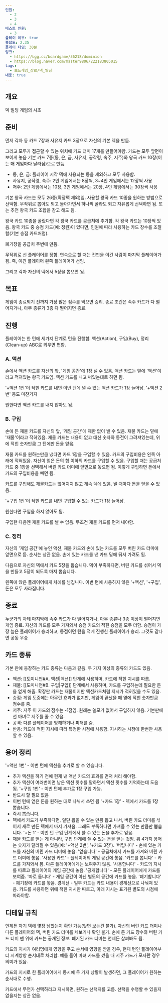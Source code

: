 ```yaml
---
인원:
  - 2
  - 3
  - 4
베스트 인원:
  - 3
플레이 여부: true
복잡도: 2.35
플레이 타임: 30분
링크:
  - https://bgg.cc/boardgame/36218/dominion
  - https://blog.naver.com/master9806/222183805015
tags:
  - 보드게임_장르/덱_빌딩
내용: true
---
```

## 개요
덱 빌딩 게임의 시초
## 준비
먼저 각자 동 카드 7장과 사유지 카드 3장으로 자신의 기본 덱을 만듬.

그리고 모두가 접근할 수 있는 위치에 카드 더미 17개를 만들어야함. 카드는 모두 앞면이 보이게 놓음
기본 카드 7종(동, 은, 금, 사유지, 공작령, 속주, 저주)와 왕국 카드 10장(이는 매 게임마다 달라짐)으로 만듬.
 - 동, 은, 금: 플레이어 시작 덱에 사용되는 동을 제외하고 모두 사용함.
 - 사유지, 공작령, 속주: 2인 게임에서는 8장씩, 3~4인 게임에서는 12장씩 사용
 - 저주: 2인 게임에서는 10장, 3인 게임에서는 20장, 4인 게임에서는 30장씩 사용

기본 왕국 카드는 모두 26종(확장팩 제외)임.
사용할 왕국 카드 10종을 원하는 방법으로 선택함.
무작위로 뽑아도 되고 돌아가면서 하나씩 골라도 되고 자유롭게 선택하면 됨.
또는 추천 왕국 카드 조합을 참고 해도 됨.

왕국 카드 10종을 골랐다면 각 왕국 카드를 공급처에 추가함.
각 왕국 카드는 10장씩 있음.
왕국 카드 중 승점 카드(예: 정원)이 있다면, 인원에 따라 사용하는 카드 장수를 조절함(기본 승점 카드처럼).

폐기장을 공급처 주변에 만듬.

무작위로 선 플레이어를 정함. 연속으로 할 때는 전판을 이긴 사람이 마지막 플레이어가 됨.
즉, 이긴 플레이어 왼쪽 플레이어가 선임.

그리고 각자 자신의 덱에서 5장을 뽑으면 됨.
## 목표
게임이 종료되기 전까지 가장 많은 점수를 먹으면 승리.
종료 조건은 속주 카드가 다 떨어지거나, 아무 종류가 3종 다 떨어지면 종료.
## 진행
플레이어는 한 턴에 세가지 단계로 턴을 진행함.
액션(Action), 구입(Buy), 정리(Clean-up)
ABC로 외우면 편함.
### A. 액션
손에서 액션 카드를 자신의 앞, '게임 공간'에 1장 낼 수 있음.
액션 카드는 밑에 '액션'이라고 적혀있는 왕국 카드임.
액션 카드를 내고 써있는대로 하면 됨.

'+액션 1번'이 적힌 카드를 내면 이번 턴에 낼 수 있는 액션 카드가 1장 늘어남.
'+액션 2번' 등도 마찬가지

원한다면 액션 카드를 내지 않아도 됨.
### B. 구입
손에 든 재물 카드를 자신의 앞, '게임 공간'에 제한 없이 낼 수 있음. 재물 카드는 밑에 '재물'이라고 적혀있음.
재물 카드는 내용이 없고 대신 숫자와 동전이 그려져있는데, 위에 적힌 숫자만큼 그 턴에만 돈을 얻음.

재물 카드를 원하는만큼 냈다면 카드 1장을 구입할 수 있음. 카드의 구입비용은 왼쪽 아래에 적혀있음.
자신이 얻은 돈의 합 이하의 카드를 구입할 수 있음.
구입할 때는 공급처 카드 중 1장을 선택해서 버린 카드 더미에 앞면으로 놓으면 됨.
이렇게 구입하면 돈에서 카드의 구입비용을 빼면 됨.

카드를 구입해도 재물카드는 없어지지 않고 계속 덱에 있음. 낼 때마다 돈을 얻을 수 있음.

'+구입 1번'이 적힌 카드를 내면 구입할 수 있는 카드가 1장 늘어남.

원한다면 구입을 하지 않아도 됨.

구입한 다음엔 재물 카드를 낼 수 없음. 무조건 재물 카드를 먼저 내야함.
### C. 정리
자신의 '게임 공간'에 놓인 액션, 재물 카드와 손에 있는 카드를 모두 버린 카드 더미에 앞면으로 둠.
순서는 상관 없음. 손에 있는 카드를 낸 카드 밑에 둬서 가려도 됨.

다음으로 자신의 덱에서 카드 5장을 뽑습니다.
덱이 부족하다면, 버린 카드를 섞어서 덱을 만들고 5장이 되도록 마저 뽑습니다.

왼쪽에 앉은 플레이어에게 차례를 넘깁니다.
이번 턴에 사용하지 않은 '+액션', '+구입', 돈은 모두 사라집니다.
## 종료
누군가의 차례 마지막에 속주 카드가 다 떨어지거나, 아무 종류나 3종 이상이 떨어지면 게임 종료.
자신의 카드를 모두 가져와서 승점 카드의 적힌 승점을 모두 더함.
승점이 가장 높은 플레이어가 승리하고, 동점이면 턴을 적게 진행한 플레이어가 승리.
그것도 같다면 공동 우승
## 카드 종류
기본 판에 등장하는 카드 종류는 다음과 같음. 두 가지 이상의 종류의 카드도 있음.
 - 액션: [[도미니언#A. 액션|액션]] 단계에 사용하며, 카드에 적힌 지시를 따름.
 - 재물: [[도미니언#B. 구입|구입]] 단계에서 사용하며, 카드를 구입하는데 필요한 돈을 얻게 해줌.
   확장판 카드는 재물이지만 액션카드처럼 지시가 적혀있을 수도 있음.
 - 승점: 게임 도중에는 아무런 효과가 없지만, 게임이 끝났을 때 옆에 적힌 숫자만큼 점수를 줌.
 - 저주: 저주 이 카드의 점수는 -1점임. 원래는 쓸모가 없어서 구입하지 않음.
   기본판에선 마녀로 저주를 줄 수 있음.
 - 공격: 다른 플레이어를 방해하거나 피해를 줌.
 - 반응: 카드에 적힌 지시에 따라 특정한 시점에 사용함. 지시하는 시점에 한번만 사용할 수 있음.
## 용어 정리
'+액션 1번' - 이번 턴에 액션을 추가로 할 수 있습니다.
 - 추가 액션을 하기 전에 현재 낸 액션 카드의 효과를 먼저 처리 해야함.
 - 추가 액션이 여러번이면 남은 액션 횟수를 말하면서 액션 횟수를 기억하는데 도움 됨.
'+구입 1번' - 이번 턴에 추가로 1장 구입 가능.
 - 반드시 할 필요 없음
 - 이번 턴에 얻은 돈을 원하는 대로 나눠서 쓰면 됨
'+카드 1장' - 덱에서 카드를 1장 뽑습니다.
 - 즉시 뽑습니다.
 - 덱에서 카드가 부족하다면, 일단 뽑을 수 있는 만큼 뽑고 나서, 버린 카드 더미를 섞어서 새로 만든 덱에서 마저 가져옴. 그래도 부족하다면 가져올 수 있는 만큼만 뽑습니다.
'+돈 1' - 이번 턴 구입 단계에서 쓸 수 있는 돈을 추가로 얻음.
 - 재물 카드를 얻는 게 아니라, 구입 단계에 쓸 수 있는 돈을 얻는 것임.
위 4가지 용어는 숫자가 달라질 수 있음(예: '+액션 2번', '+카드 3장').
'버립니다' - 손에 있는 카드를 자신의 버린 카드 더미에 놓음.
'얻습니다' - 공급처에서 카드를 가져와 버린 카드 더미에 놓음.
'사용한 카드' - 플레이어의 게임 공간에 놓음.
'카드를 봅니다' - 카드를 가져와서 봄. 다른 플레이어에게는 보여주지 않음.
'사용합니다' - 카드의 지시를 따르고 플레이어의 게임 공간에 놓음.
'공개합니다' - 모든 플레이어에게 카드를 보여줌.
'따로 둡니다' - 게임 공간이 아닌 별도의 공간에 카드를 놓음.
'폐기합니다' - 폐기장에 카드를 놓음.
경계선 - 일부 카드는 카드 내용이 경계선으로 나눠져 있음.
카드를 사용하면 위에 적힌 지시만 따르고, 아래 지시는 표기된 별도의 시점에 따라야함.
## 디테일 규칙
언제든 자기 덱에 몇장 남았는지 확인 가능(앞면 보는건 불가).
자신의 버린 카드 더미나 다른 플레이어의 덱, 버린 카드 더미를 세보거나 확인 불가.
손에 든 카드 장수와 버린 카드 더미 맨 위에 카드는 공개된 정보.
폐기된 카드 더미는 언제든 살펴봐도 됨.

카드의 지시가 여러명에게 영향을 주고 순서에 영향을 받을 경우, 현재 턴인 플레이어부터 시계방향 순서대로 처리함.
예를 들어 마녀 카드를 썼을 때 저주 카드가 모자란 경우 의미가 있음.

카드의 지시로 한 플레이어에게 동시에 두 가지 상황이 발생하면, 그 플레이어가 원하는 순서대로 수행.

카드에서 무언가 선택하라고 지시하면, 원하는 선택지를 고름.
선택을 수행할 수 있을지 없을지는 상관 없음.